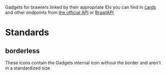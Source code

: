 Gadgets for brawlers linked by their appropriate IDs you can find in [cards](https://api.brawlify.com/game/csv_logic/cards) and other endpoints from [the official API](https://developer.brawlstars.com/) or [BrawlAPI](https://brawlapi.com/)

# Standards

## borderless

These icons contain the Gadgets internal icon without the border and aren't in a standardized size
